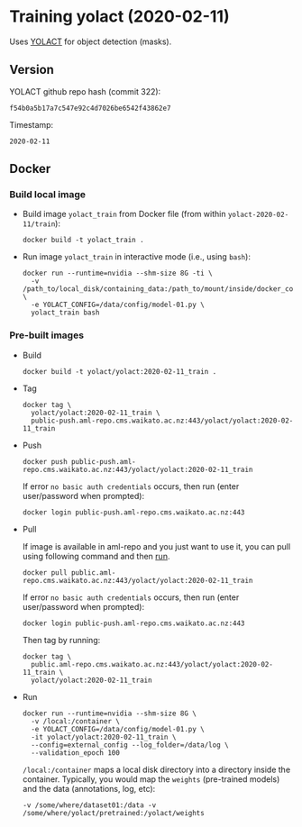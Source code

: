 # Training yolact (2020-02-11)

Uses [YOLACT](https://github.com/dbolya/yolact/) for object detection (masks).

## Version

YOLACT github repo hash (commit 322):

```
f54b0a5b17a7c547e92c4d7026be6542f43862e7
```

Timestamp:

```
2020-02-11
```

## Docker

### Build local image

* Build image `yolact_train` from Docker file (from within `yolact-2020-02-11/train`):

  ```
  docker build -t yolact_train .
  ```

* Run image `yolact_train` in interactive mode (i.e., using `bash`):

  ```
  docker run --runtime=nvidia --shm-size 8G -ti \
    -v /path_to/local_disk/containing_data:/path_to/mount/inside/docker_container \
    -e YOLACT_CONFIG=/data/config/model-01.py \
    yolact_train bash
  ```

### Pre-built images

* Build

  ```
  docker build -t yolact/yolact:2020-02-11_train .
  ```

* Tag

  ```
  docker tag \
    yolact/yolact:2020-02-11_train \
    public-push.aml-repo.cms.waikato.ac.nz:443/yolact/yolact:2020-02-11_train
  ```

* Push

  ```
  docker push public-push.aml-repo.cms.waikato.ac.nz:443/yolact/yolact:2020-02-11_train
  ```

  If error `no basic auth credentials` occurs, then run (enter user/password when prompted):

  ```
  docker login public-push.aml-repo.cms.waikato.ac.nz:443
  ```

* Pull

  If image is available in aml-repo and you just want to use it, you can pull using following 
  command and then [run](#run).

  ```
  docker pull public.aml-repo.cms.waikato.ac.nz:443/yolact/yolact:2020-02-11_train
  ```

  If error `no basic auth credentials` occurs, then run (enter user/password when prompted):

  ```
  docker login public-push.aml-repo.cms.waikato.ac.nz:443
  ```

  Then tag by running:

  ```
  docker tag \
    public.aml-repo.cms.waikato.ac.nz:443/yolact/yolact:2020-02-11_train \
    yolact/yolact:2020-02-11_train
  ```

* <a name="run">Run</a>

  ```
  docker run --runtime=nvidia --shm-size 8G \
    -v /local:/container \
    -e YOLACT_CONFIG=/data/config/model-01.py \
    -it yolact/yolact:2020-02-11_train \
    --config=external_config --log_folder=/data/log \
    --validation_epoch 100    
  ```

  `/local:/container` maps a local disk directory into a directory inside the container.
  Typically, you would map the `weights` (pre-trained models) and the data (annotations, 
  log, etc):

  ```
  -v /some/where/dataset01:/data -v /some/where/yolact/pretrained:/yolact/weights
  ```
